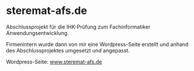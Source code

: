 # steremat-afs.de
Abschlussprojekt für die IHK-Prüfung zum Fachinformatiker Anwendungsentwicklung.

Firmenintern wurde dann von mir eine Wordpress-Seite erstellt und anhand des Abschlussprojektes umgesetzt und angepasst.

Wordpress-Seite: www.steremat-afs.de
